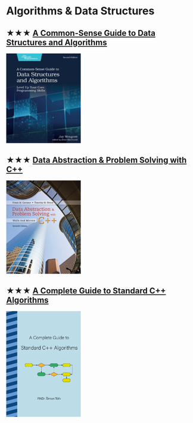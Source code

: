 # Algorithms & Data Structures

## ★★★ [A Common-Sense Guide to Data Structures and Algorithms](resources/9781680507225.md)
[<img alt="A Common-Sense Guide to Data Structures and Algorithms" src="covers/9781680507225.jpg" width="200"/>](resources/9781680507225.md)

## ★★★ [Data Abstraction & Problem Solving with C++](resources/9780134463971.md)
[<img alt="Data Abstraction & Problem Solving with C++" src="covers/9780134463971.jpg" width="200"/>](resources/9780134463971.md)

## ★★★ [A Complete Guide to Standard C++ Algorithms](resources/a-complete-guide-to-standard-cpp-algorithms.md)
[<img alt="A Complete Guide to Standard C++ Algorithms" src="covers/a-complete-guide-to-standard-cpp-algorithms.png" width="200"/>](resources/a-complete-guide-to-standard-cpp-algorithms.md)
